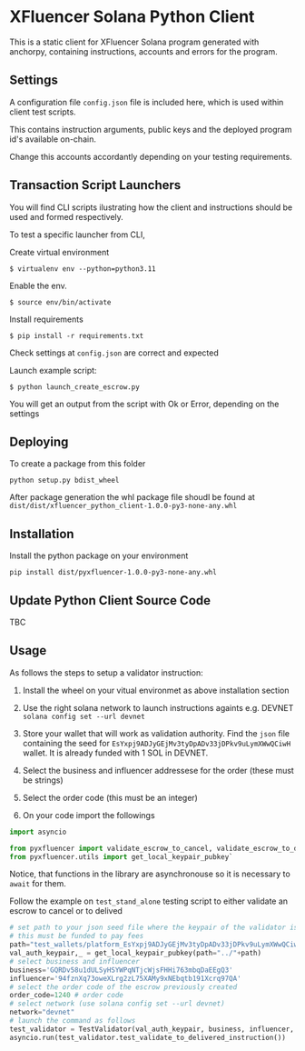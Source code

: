 # XFluencer Solana Python Client

This is a static client for XFluencer Solana program generated with anchorpy, containing instructions, accounts and errors for the program.

## Settings

A configuration file `config.json` file is included here, which is used within client test scripts. 

This contains instruction arguments, public keys and the deployed program id's available on-chain. 

Change this accounts accordantly depending on your testing requirements.


## Transaction Script Launchers

You will find CLI scripts ilustrating how the client and instructions should be used and formed respectively.

To test a specific launcher from CLI, 

Create virtual environment 

`$ virtualenv env --python=python3.11`

Enable the env. 

`$ source env/bin/activate`

Install requirements 

`$ pip install -r requirements.txt`

Check settings at `config.json` are correct and expected

Launch example script:

`$ python launch_create_escrow.py`

You will get an output from the script with Ok or Error, depending on the settings


## Deploying

To create a package from this folder 

`python setup.py bdist_wheel`

After package generation the whl package file shoudl be found at `dist/dist/xfluencer_python_client-1.0.0-py3-none-any.whl `

## Installation

Install the python package on your environment

`pip install dist/pyxfluencer-1.0.0-py3-none-any.whl`


## Update Python Client Source Code

TBC

## Usage

As follows the steps to setup a validator instruction:

1. Install the wheel on your vitual environmet as above installation section
2. Use the right solana network to launch instructions againts e.g. DEVNET
`solana config set --url devnet`

3. Store your wallet that will work as validation authority. Find the `json` file containing the seed for `EsYxpj9ADJyGEjMv3tyDpADv33jDPkv9uLymXWwQCiwH` wallet. It is already funded with 1 SOL in DEVNET. 

4. Select the business and influencer addressese for the order  (these must be strings)
5. Select the order code (this must be an integer)
6. On your code import the followings

```python
import asyncio

from pyxfluencer import validate_escrow_to_cancel, validate_escrow_to_delivered
from pyxfluencer.utils import get_local_keypair_pubkey`
```

Notice, that functions in the library are asynchronouse so it is necessary to `await` for them.

Follow the example on `test_stand_alone` testing script to either validate an escrow to cancel or to delived

```python
# set path to your json seed file where the keypair of the validator is found.
# this must be funded to pay fees 
path="test_wallets/platform_EsYxpj9ADJyGEjMv3tyDpADv33jDPkv9uLymXWwQCiwH.json" 
val_auth_keypair,_ = get_local_keypair_pubkey(path="../"+path)
# select business and influencer
business='GQRDv58u1dULSyHSYWPqNTjcWjsFHHi763mbqDaEEgQ3' 
influencer='94fznXq73oweXLrg2zL75XAMy9xNEbqtb191Xcrq97QA' 
# select the order code of the escrow previously created 
order_code=1240 # order code
# select network (use solana config set --url devnet)
network="devnet"
# launch the command as follows
test_validator = TestValidator(val_auth_keypair, business, influencer, order_code, network)
asyncio.run(test_validator.test_validate_to_delivered_instruction())
```
